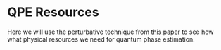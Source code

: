 # QPE Resources

Here we will use the perturbative technique from [this paper](https://arxiv.org/abs/2312.13282) to see how what physical resources we need for quantum phase estimation.